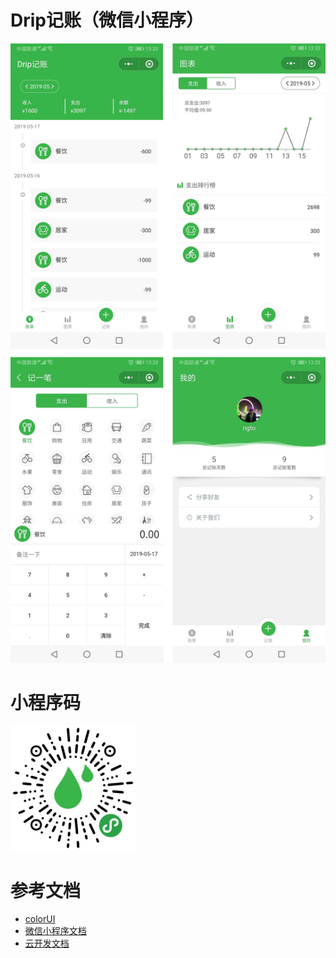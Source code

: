 # Drip记账（微信小程序）

![text](/images/123.jpg "Optional title")

# 小程序码

<img src="/images/code.jpg" width="200px" style="margin:0 auto;">

# 参考文档
- [colorUI](https://www.color-ui.com)
- [微信小程序文档](https://developers.weixin.qq.com/miniprogram/dev)
- [云开发文档](https://developers.weixin.qq.com/miniprogram/dev/wxcloud/basis/getting-started.html)

